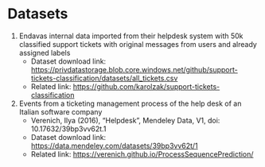# Datasets
1. Endavas internal data imported from their helpdesk system with 50k classified support tickets with original messages from users and already assigned labels
    - Dataset download link: https://privdatastorage.blob.core.windows.net/github/support-tickets-classification/datasets/all_tickets.csv
    - Related link: https://github.com/karolzak/support-tickets-classification
2. Events from a ticketing management process of the help desk of an Italian software company
    - Verenich, Ilya (2016), “Helpdesk”, Mendeley Data, V1, doi: 10.17632/39bp3vv62t.1
    - Dataset download link: https://data.mendeley.com/datasets/39bp3vv62t/1
    - Related link: https://verenich.github.io/ProcessSequencePrediction/